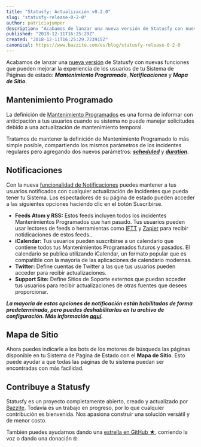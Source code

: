 ```yaml
---
title: "Statusfy: Actualización v0.2.0"
slug: "statusfy-release-0-2-0"
author: patriciajumper
description: "Acabamos de lanzar una nueva versión de Statusfy con nuevas funciones que pueden mejorar la experiencia de los usuarios/clientes de tu Sistema de Páginas de estado: Mantenimiento Programado, Notificaciones y Mapa de Sitio."
published: "2018-12-11T16:25:29Z"
created: "2018-12-11T16:25:29.723915Z"
canonical: https://www.bazzite.com/es/blog/statusfy-release-0-2-0
---
```


Acabamos de lanzar una [nueva versión][github-release] de Statusfy con nuevas funciones que pueden mejorar la experiencia de los usuarios de tu Sistema de Páginas de estado: ***Mantenimiento Programado***, ***Notificaciones*** y ***Mapa de Sitio***.

## Mantenimiento Programado

<ImageResponsive
  source="blog/statusfy-release-v-0-2-0/scheduled-maintenance-es.jpg"
  alt="Statusfy - Mantenimiento Programado"
  :fluid="true"
  :width="879"
  :height="278"
/>

La definición de [Mantenimiento Programados][docs-scheduled-maintenance] es una forma de informar con anticipación a tus usuarios cuando su sistema no puede manejar solicitudes debido a una actualización de mantenimiento temporal.

Tratamos de mantener la definición de Mantenimiento Programado lo más simple posible, compartiendo los mismos parámetros de los incidentes regulares pero agregando dos nuevos parámetros: [***scheduled***][docs-scheduled-maintenance] y [***duration***][docs-scheduled-maintenance].

## Notificaciones

Con la nueva [funcionalidad de Notificaciones][docs-notifications] puedes mantener a tus usuarios notificados con cualquier actualización de Incidentes que pueda tener tu Sistema.  Los espectadores de su página de estado pueden acceder a las siguientes opciones haciendo clic en el botón Suscribirse.

- **Feeds Atom y RSS:** Estos feeds incluyen todos los incidentes Mantenimientos Programados que han pasado. Tus usuarios pueden usar lectores de feeds o herramientas como [IFTT][iftt-rss] y [Zapier][zapier-rss] para recibir notidicaciones de estos feeds..
- **iCalendar:** Tus usuarios pueden suscribirse a un calendario que contiene todos tus Mantenimientos Programados futuros y pasados. El calendario se publica utilizando iCalendar, un formato popular que es compatible con la mayoría de las aplicaciones de calendario modernas.
- **Twitter:** Define cuentas de Twitter a las que tus usuarios pueden acceder para recibir actualizaciones.
- **Support Site:** Define Sitios de Soporte externos que puedan acceder tus usuarios para recibir actualizaciones de otras fuentes que desees proporcionar.

***La mayoría de estas opciones de notificación están habilitadas de forma predeterminada, pero puedes deshabilitarlas en tu archivo de configuración. Más información [aquí][docs-docs-notifications].***


## Mapa de Sitio

Ahora puedes indicarle a los bots de los motores de búsqueda las páginas disponible en tu Sistema de Pagina de Estado con el **Mapa de Sitio**. Esto puede ayudar a que todas las páginas de tu sistema puedan ser encontradas con más facilidad.

## Contribuye a Statusfy

Statusfy es un proyecto completamente abierto, creado y actualizado por [Bazzite][bazzite-home]. Todavía es un trabajo en progreso, por lo que cualquier contribución es bienvenida. Nos apasiona construir una solución versátil y de menor costo.

También puedes ayudarnos dando una [estrella en GitHub ★][statusy-github], corriendo la voz o <NuxtLink :to="`${localePath('support')}#sponsoring`">dando una donación</NuxtLink> 🤓.



[bazzite-home]: https://www.bazzite.com/es
[statusy-github]: https://github.com/bazzite/statusfy
[docs-scheduled-maintenance]: https://docs.statusfy.co/es/guide/incidents.html#mantenimiento-programado
[docs-notifications]: https://docs.statusfy.co/es/guide/notifications.html
[docs-docs-notifications]: https://docs.statusfy.co/es/config/#notifications
[github-release]: https://github.com/bazzite/statusfy/releases/tag/v0.2.0
[iftt-rss]: https://ifttt.com/feed
[zapier-rss]: https://zapier.com/apps/rss/integrations
